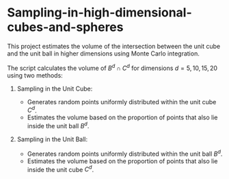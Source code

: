 # Sampling-in-high-dimensional-cubes-and-spheres

This project estimates the volume of the intersection between the unit cube and the unit ball in higher dimensions using Monte Carlo integration.

The script calculates the volume of $B^d \cap C^d$ for dimensions $d = 5, 10, 15, 20$ using two methods:

1. Sampling in the Unit Cube:
   - Generates random points uniformly distributed within the unit cube $C^d$.
   - Estimates the volume based on the proportion of points that also lie inside the unit ball $B^d$.
  
2. Sampling in the Unit Ball:
   - Generates random points uniformly distributed within the unit ball $B^d$.
   - Estimates the volume based on the proportion of points that also lie inside the unit cube $C^d$.
